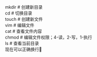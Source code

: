 mkdir # 创建新目录  
cd # 切换目录  
touch # 创建新文件  
vim # 编辑文件  
cat # 查看文件内容  
chmod # 编辑文件权限；4-读，2-写，1-执行  
ls # 查看当前目录  
现在可以正确换行🏇  
